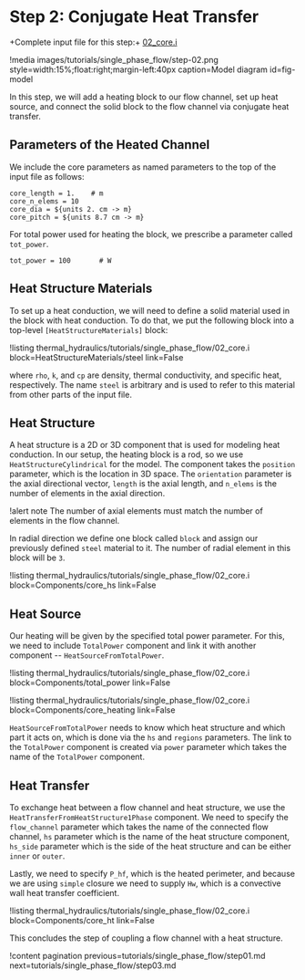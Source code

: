 # Step 2: Conjugate Heat Transfer

+Complete input file for this step:+ [02_core.i](thermal_hydraulics/tutorials/single_phase_flow/02_core.i)

!media images/tutorials/single_phase_flow/step-02.png
       style=width:15%;float:right;margin-left:40px
       caption=Model diagram
       id=fig-model

In this step, we will add a heating block to our flow channel, set up heat source, and connect the
solid block to the flow channel via conjugate heat transfer.


## Parameters of the Heated Channel

We include the core parameters as named parameters to the top of the input file as follows:

```
core_length = 1.    # m
core_n_elems = 10
core_dia = ${units 2. cm -> m}
core_pitch = ${units 8.7 cm -> m}
```


For total power used for heating the block, we prescribe a parameter called `tot_power`.

```
tot_power = 100       # W
```

## Heat Structure Materials

To set up a heat conduction, we will need to define a solid material used in the block with
heat conduction.
To do that, we put the following block into a top-level `[HeatStructureMaterials]` block:

!listing thermal_hydraulics/tutorials/single_phase_flow/02_core.i
         block=HeatStructureMaterials/steel
         link=False

where `rho`, `k`, and `cp` are density, thermal conductivity, and specific heat, respectively.
The name `steel` is arbitrary and is used to refer to this material from other parts of the input file.

## Heat Structure

A heat structure is a 2D or 3D component that is used for modeling heat conduction.
In our setup, the heating block is a rod, so we use `HeatStructureCylindrical` for the model.
The component takes the `position` parameter, which is the location in 3D space.
The `orientation` parameter is the axial directional vector, `length` is the axial length, and
`n_elems` is the number of elements in the axial direction.

!alert note
The number of axial elements must match the number of elements in the flow channel.

In radial direction we define one block called `block` and assign our previously defined `steel`
material to it. The number of radial element in this block will be `3`.

!listing thermal_hydraulics/tutorials/single_phase_flow/02_core.i
         block=Components/core_hs
         link=False

## Heat Source

Our heating will be given by the specified total power parameter. For this, we need to include
`TotalPower` component and link it with another component -- `HeatSourceFromTotalPower`.

!listing thermal_hydraulics/tutorials/single_phase_flow/02_core.i
         block=Components/total_power
         link=False

!listing thermal_hydraulics/tutorials/single_phase_flow/02_core.i
         block=Components/core_heating
         link=False

`HeatSourceFromTotalPower` needs to know which heat structure and which part it acts on, which is
done via the `hs` and `regions` parameters.  The link to the `TotalPower` component is created via
`power` parameter which takes the name of the `TotalPower` component.

## Heat Transfer

To exchange heat between a flow channel and heat structure, we use the `HeatTransferFromHeatStructure1Phase`
component.  We need to specify the `flow_channel` parameter which takes the name of the connected
flow channel, `hs` parameter which is the name of the heat structure component, `hs_side` parameter
which is the side of the heat structure and can be either `inner` or `outer`.

Lastly, we need to specify `P_hf`, which is the heated perimeter, and because we are using `simple`
closure we need to supply `Hw`, which is a convective wall heat transfer coefficient.

!listing thermal_hydraulics/tutorials/single_phase_flow/02_core.i
         block=Components/core_ht
         link=False

This concludes the step of coupling a flow channel with a heat structure.

!content pagination previous=tutorials/single_phase_flow/step01.md
                    next=tutorials/single_phase_flow/step03.md
